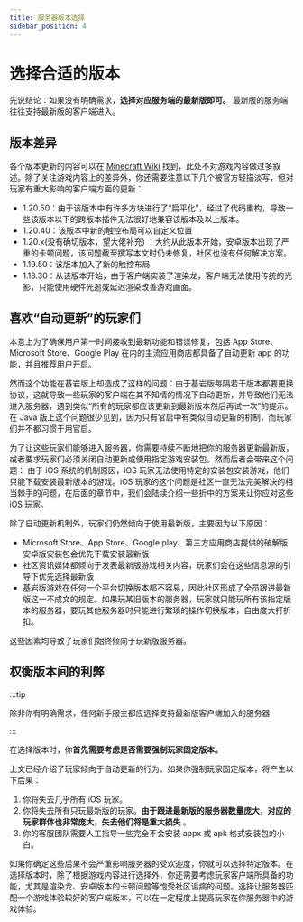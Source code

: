```yaml
---
title: 服务器版本选择
sidebar_position: 4
---
```


# 选择合适的版本

先说结论：如果没有明确需求，**选择对应服务端的最新版即可。** 最新版的服务端往往支持最新版的客户端进入。

## 版本差异

各个版本更新的内容可以在 [Minecraft Wiki](https://zh.minecraft.wiki) 找到，此处不对游戏内容做过多叙述。除了关注游戏内容上的差异外，你还需要注意以下几个被官方轻描淡写，但对玩家有重大影响的客户端方面的更新：

- 1.20.50：由于该版本中有许多方块进行了“扁平化”，经过了代码重构，导致一些该版本以下的跨版本插件无法很好地兼容该版本及以上版本。
- 1.20.40：该版本中新的触控布局可以自定义位置
- 1.20.x(没有确切版本，望大佬补充) ：大约从此版本开始，安卓版本出现了严重的卡顿问题，该问题截至撰写本文时仍未修复，社区也没有任何解决方案。
- 1.19.50：该版本加入了新的触控布局
- 1.18.30：从该版本开始，由于客户端实装了渲染龙，客户端无法使用传统的光影，只能使用硬件光追或延迟渲染改善游戏画面。

## 喜欢“自动更新”的玩家们

本意上为了确保用户第一时间接收到最新功能和错误修复，包括 App Store、Microsoft Store、Google Play 在内的主流应用商店都具备了自动更新 app 的功能，并且推荐用户开启。

然而这个功能在基岩版上却造成了这样的问题：由于基岩版每隔若干版本都要更换协议，这就导致一些玩家的客户端在其不知情的情况下自动更新，并导致他们无法进入服务器，遇到类似“所有的玩家都应该更新到最新版本然后再试一次”的提示。在 Java 版上这个问题很少见到，因为只有官启中有类似自动更新的机制，而玩家们并不都习惯于用官启。

为了让这些玩家们能够进入服务器，你需要持续不断地把你的服务器更新最新版，或者要求玩家们必须关闭自动更新或使用指定游戏安装包。然而后者会带来这个问题：
由于 iOS 系统的机制原因，iOS 玩家无法使用特定的安装包安装游戏，他们只能下载安装最新版本的游戏。iOS 玩家的这个问题是社区一直无法完美解决的相当棘手的问题，在后面的章节中，我们会陆续介绍一些折中的方案来让你应对这些 iOS 玩家。

除了自动更新机制外，玩家们仍然倾向于使用最新版，主要因为以下原因：

- Microsoft Store、App Store、Google play、第三方应用商店提供的破解版安卓版安装包会优先下载安装最新版
- 社区资讯媒体都倾向于发表最新版游戏相关内容，玩家们会在这些信息源的引导下优先选择最新版
- 基岩版游戏在任何一个平台切换版本都不容易，因此社区形成了全员跟进最新版这一不成文的规定。如果玩某旧版本的服务器，玩家就只能玩所有该指定版本的服务器，要玩其他服务器时只能进行繁琐的操作切换版本，自由度大打折扣。

这些因素均导致了玩家们始终倾向于玩新版服务器。

## 权衡版本间的利弊

:::tip

除非你有明确需求，任何新手服主都应选择支持最新版客户端加入的服务器

:::

在选择版本时，你**首先需要考虑是否需要强制玩家固定版本。**

上文已经介绍了玩家倾向于自动更新的行为。如果你强制玩家固定版本，将产生以下后果：

1. 你将失去几乎所有 iOS 玩家。
2. 你将失去所有只玩最新版的玩家。**由于跟进最新版的服务器数量庞大，对应的玩家群体也非常庞大，失去他们将是重大损失** 。
3. 你的客服团队需要人工指导一些完全不会安装 appx 或 apk 格式安装包的小白。

如果你确定这些后果不会严重影响服务器的受欢迎度，你就可以选择特定版本。在选择版本时，除了根据游戏内容进行选择外，你还需要考虑玩家客户端所具备的功能，尤其是渲染龙、安卓版本的卡顿问题等饱受社区诟病的问题。选择让服务器匹配一个游戏体验较好的客户端版本，可以在一定程度上提高玩家在你服务器中的游戏体验。
